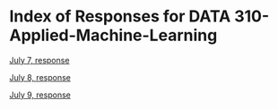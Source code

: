 # Index of Responses for DATA 310-Applied-Machine-Learning

[July 7, response](https://github.com/memulder/AppliedMachineLearningPublic/blob/master/7.7.20LectureResponse.md)

[July 8, response](https://github.com/memulder/AppliedMachineLearningPublic/blob/master/7.8.20LectureResponse.md)

[July 9, response](https://github.com/memulder/AppliedMachineLearningPublic/edit/master/7.9.20LectureResponse.md)
